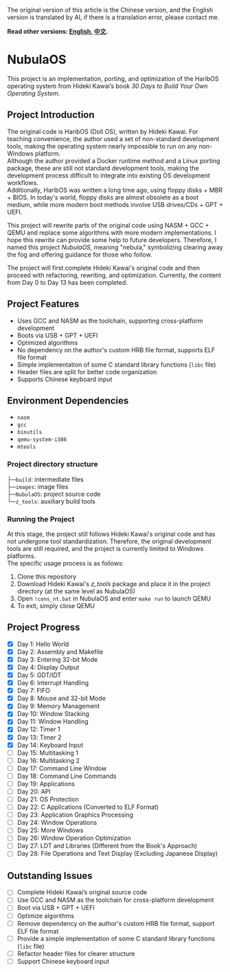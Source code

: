 The original version of this article is the Chinese version, and the English version is translated by AI, if there is a translation error, please contact me.

**Read other versions: [English](README.md), [中文](README_zh.md).**

# NubulaOS
This project is an implementation, porting, and optimization of the HaribOS operating system from Hideki Kawai’s book *30 Days to Build Your Own Operating System*.

## Project Introduction
The original code is HaribOS (Doll OS), written by Hideki Kawai. For teaching convenience, the author used a set of non-standard development tools, making the operating system nearly impossible to run on any non-Windows platform.  
Although the author provided a Docker runtime method and a Linux porting package, these are still not standard development tools, making the development process difficult to integrate into existing OS development workflows.  
Additionally, HaribOS was written a long time ago, using floppy disks + MBR + BIOS. In today's world, floppy disks are almost obsolete as a boot medium, while more modern boot methods involve USB drives/CDs + GPT + UEFI.

This project will rewrite parts of the original code using NASM + GCC + QEMU and replace some algorithms with more modern implementations. I hope this rewrite can provide some help to future developers. Therefore, I named this project *NubulaOS*, meaning "nebula," symbolizing clearing away the fog and offering guidance for those who follow.

The project will first complete Hideki Kawai's original code and then proceed with refactoring, rewriting, and optimization. Currently, the content from Day 0 to Day 13 has been completed.

## Project Features
+ Uses GCC and NASM as the toolchain, supporting cross-platform development
+ Boots via USB + GPT + UEFI
+ Optimized algorithms
+ No dependency on the author's custom HRB file format, supports ELF file format
+ Simple implementation of some C standard library functions (`libc` file)
+ Header files are split for better code organization
+ Supports Chinese keyboard input

## Environment Dependencies
+ `nasm`
+ `gcc`
+ `binutils`
+ `qemu-system-i386`
+ `mtools`

### Project directory structure
├─`build`: intermediate files<br>
├─`images`: image files<br>
├─`NubulaOS`: project source code<br>
└─`z_tools`: auxiliary build tools<br>

### Running the Project
At this stage, the project still follows Hideki Kawai's original code and has not undergone tool standardization. Therefore, the original development tools are still required, and the project is currently limited to Windows platforms.  
The specific usage process is as follows:
1. Clone this repository
2. Download Hideki Kawai's *z_tools* package and place it in the project directory (at the same level as NubulaOS)
3. Open `!cons_nt.bat` in NubulaOS and enter `make run` to launch QEMU
4. To exit, simply close QEMU

## Project Progress

+ [X] Day 1: Hello World
+ [X] Day 2: Assembly and Makefile
+ [X] Day 3: Entering 32-bit Mode
+ [X] Day 4: Display Output
+ [X] Day 5: GDT/IDT
+ [X] Day 6: Interrupt Handling
+ [X] Day 7: FIFO
+ [X] Day 8: Mouse and 32-bit Mode
+ [X] Day 9: Memory Management
+ [X] Day 10: Window Stacking
+ [X] Day 11: Window Handling
+ [X] Day 12: Timer 1
+ [X] Day 13: Timer 2
+ [X] Day 14: Keyboard Input
+ [ ] Day 15: Multitasking 1
+ [ ] Day 16: Multitasking 2
+ [ ] Day 17: Command Line Window
+ [ ] Day 18: Command Line Commands
+ [ ] Day 19: Applications
+ [ ] Day 20: API
+ [ ] Day 21: OS Protection
+ [ ] Day 22: C Applications (Converted to ELF Format)
+ [ ] Day 23: Application Graphics Processing
+ [ ] Day 24: Window Operations
+ [ ] Day 25: More Windows
+ [ ] Day 26: Window Operation Optimization
+ [ ] Day 27: LDT and Libraries (Different from the Book's Approach)
+ [ ] Day 28: File Operations and Text Display (Excluding Japanese Display)

## Outstanding Issues
+ [ ] Complete Hideki Kawai’s original source code
+ [ ] Use GCC and NASM as the toolchain for cross-platform development
+ [ ] Boot via USB + GPT + UEFI
+ [ ] Optimize algorithms
+ [ ] Remove dependency on the author's custom HRB file format, support ELF file format
+ [ ] Provide a simple implementation of some C standard library functions (`libc` file)
+ [ ] Refactor header files for clearer structure
+ [ ] Support Chinese keyboard input  

